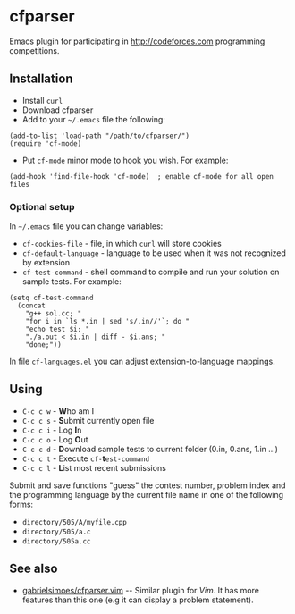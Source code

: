 # cfparser

Emacs plugin for participating in http://codeforces.com programming competitions.

## Installation
- Install `curl`
- Download cfparser
- Add to your `~/.emacs` file the following:
```
(add-to-list 'load-path "/path/to/cfparser/")
(require 'cf-mode)
```
- Put `cf-mode` minor mode to hook you wish. For example:
```
(add-hook 'find-file-hook 'cf-mode)  ; enable cf-mode for all open files
```

### Optional setup
  In `~/.emacs` file you can change variables:
- `cf-cookies-file` - file, in which `curl` will store cookies
- `cf-default-language` - language to be used when it was not recognized by extension
- `cf-test-command` - shell command to compile and run your solution on sample tests. For example:
```
(setq cf-test-command
  (concat
    "g++ sol.cc; "
    "for i in `ls *.in | sed 's/.in//'`; do "
    "echo test $i; "
    "./a.out < $i.in | diff - $i.ans; "
    "done;"))
```

  In file `cf-languages.el` you can adjust extension-to-language mappings.
## Using
- `C-c c w` - **W**ho am I
- `C-c c s` - **S**ubmit currently open file
- `C-c c i` - Log **I**n
- `C-c c o` - Log **O**ut
- `C-c c d` - **D**ownload sample tests to current folder (0.in, 0.ans, 1.in ...)
- `C-c c t` - Execute `cf-`**t**`est-command`
- `C-c c l` - **L**ist most recent submissions

Submit and save functions "guess" the contest number, problem index and the programming language by the current file name in one of the following forms:
- `directory/505/A/myfile.cpp`
- `directory/505/a.c`
- `directory/505a.cc`

## See also

 - [gabrielsimoes/cfparser.vim](https://github.com/gabrielsimoes/cfparser.vim) -- Similar plugin for *Vim*. It has more features than this one (e.g it can display a problem statement).
